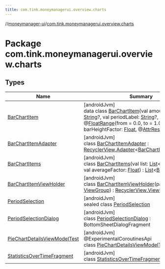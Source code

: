 ```yaml
---
title: com.tink.moneymanagerui.overview.charts
---
```

//[moneymanager-ui](../../index.html)/[com.tink.moneymanagerui.overview.charts](index.html)



# Package com.tink.moneymanagerui.overview.charts



## Types


| Name | Summary |
|---|---|
| [BarChartItem](-bar-chart-item/index.html) | [androidJvm]<br>data class [BarChartItem](-bar-chart-item/index.html)(val amountLabel: [String](https://kotlinlang.org/api/latest/jvm/stdlib/kotlin/-string/index.html)?, val periodLabel: [String](https://kotlinlang.org/api/latest/jvm/stdlib/kotlin/-string/index.html)?, @[FloatRange](https://developer.android.com/reference/kotlin/androidx/annotation/FloatRange.html)(from = 0.0, to = 1.0)val barHeightFactor: [Float](https://kotlinlang.org/api/latest/jvm/stdlib/kotlin/-float/index.html), @[AttrRes](https://developer.android.com/reference/kotlin/androidx/annotation/AttrRes.html)val barColor: [Int](https://kotlinlang.org/api/latest/jvm/stdlib/kotlin/-int/index.html)) |
| [BarChartItemAdapter](-bar-chart-item-adapter/index.html) | [androidJvm]<br>class [BarChartItemAdapter](-bar-chart-item-adapter/index.html) : [RecyclerView.Adapter](https://developer.android.com/reference/kotlin/androidx/recyclerview/widget/RecyclerView.Adapter.html)&lt;[BarChartItemViewHolder](-bar-chart-item-view-holder/index.html)&gt; |
| [BarChartItems](-bar-chart-items/index.html) | [androidJvm]<br>class [BarChartItems](-bar-chart-items/index.html)(val list: [List](https://kotlinlang.org/api/latest/jvm/stdlib/kotlin.collections/-list/index.html)&lt;[BarChartItem](-bar-chart-item/index.html)&gt;, val averageFactor: [Float](https://kotlinlang.org/api/latest/jvm/stdlib/kotlin/-float/index.html)) : [List](https://kotlinlang.org/api/latest/jvm/stdlib/kotlin.collections/-list/index.html)&lt;[BarChartItem](-bar-chart-item/index.html)&gt; |
| [BarChartItemViewHolder](-bar-chart-item-view-holder/index.html) | [androidJvm]<br>class [BarChartItemViewHolder](-bar-chart-item-view-holder/index.html)(parent: [ViewGroup](https://developer.android.com/reference/kotlin/android/view/ViewGroup.html)) : [RecyclerView.ViewHolder](https://developer.android.com/reference/kotlin/androidx/recyclerview/widget/RecyclerView.ViewHolder.html) |
| [PeriodSelection](-period-selection/index.html) | [androidJvm]<br>sealed class [PeriodSelection](-period-selection/index.html) |
| [PeriodSelectionDialog](-period-selection-dialog/index.html) | [androidJvm]<br>class [PeriodSelectionDialog](-period-selection-dialog/index.html) : BottomSheetDialogFragment |
| [PieChartDetailsViewModelTest](-pie-chart-details-view-model-test/index.html) | [androidJvm]<br>@ExperimentalCoroutinesApi<br>class [PieChartDetailsViewModelTest](-pie-chart-details-view-model-test/index.html) |
| [StatisticsOverTimeFragment](-statistics-over-time-fragment/index.html) | [androidJvm]<br>class [StatisticsOverTimeFragment](-statistics-over-time-fragment/index.html) |

